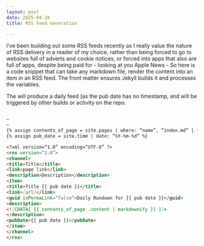 ```yaml
---
layout: post
date: 2025-04-28
title: RSS Feed Generation

---
```



I’ve been building out some RSS feeds recently as I really value the nature of RSS delivery in a reader of my choice, rather than being forced to go to websites full of adverts and cookie notices, or forced into apps that also are full of apps, despite being paid for - looking at you Apple News - So here is a code snippet that can take any markdown file, render the content into an item in an RSS feed. The front matter ensures Jekyll builds it and processes the variables.

The will produce a daily feed (as the pub date has no timestamp, and will be triggered by other builds or activity on the repo.

```markdown

—
—
{% assign contents_of_page = site.pages | where: “name”, “index.md” | first %}
{% assign pub_date = site.time | date: “%Y-%m-%d” %}

<?xml version=“1.0” encoding=“UTF-8” ?>
<rss version=“2.0”>
<channel>
<title>Title</title>
<link>page link</link>
<description>Description</description>
<item>
<title>Title {{ pub date }}</title>
<link>[url]</link>
<guid isPermaLink=“false”>Daily Rundown for {{ pub date }}</guid>
<description>
<![CDATA[ {{ contents_of_page .content | markdownify }} ]]>
</description>
<pubDate>{{ pub date }}</pubDate>
</item>
</channel>
</rss>

```